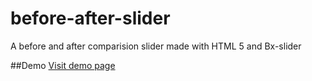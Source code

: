 before-after-slider
===================

A before and after comparision slider made with HTML 5 and Bx-slider

##Demo
[Visit demo page](http://lckamal.github.io/before-after)

